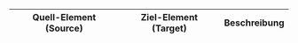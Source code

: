 | Quell-Element (Source) | Ziel-Element (Target) | Beschreibung |
|------------------------|-----------------------|--------------|
